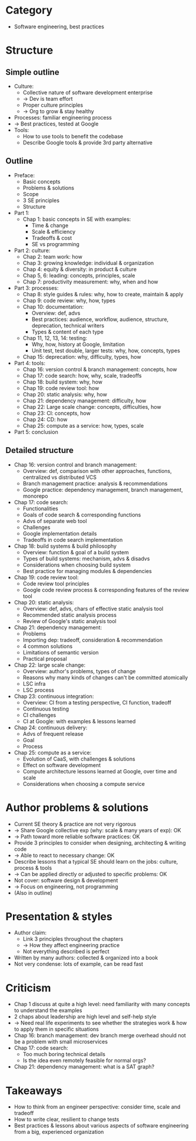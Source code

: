 # Category
- Software engineering, best practices

# Structure
## Simple outline
- Culture:
  - Collective nature of software development enterprise
  - -> Dev is team effort
  - Proper culture principles
  - -> Org to grow & stay healthy
- Processes: familiar engineering process
- -> Best practices, tested at Google
- Tools:
  - How to use tools to benefit the codebase
  - Describe Google tools & provide 3rd party alternative
## Outline
- Preface:
  - Basic concepts
  - Problems & solutions
  - Scope
  - 3 SE principles
  - Structure
- Part 1:
  - Chap 1: basic concepts in SE with examples:
    - Time & change
    - Scale & efficiency
    - Tradeoffs & cost
    - SE vs programming
- Part 2: culture:
  - Chap 2: team work: how
  - Chap 3: growing knowledge: individual & organization
  - Chap 4: equity & diversity: in product & culture
  - Chap 5, 6: leading: concepts, principles, scale
  - Chap 7: productivity measurement: why, when and how
- Part 3: processes:
  - Chap 8: style guides & rules: why, how to create, maintain & apply
  - Chap 9: code review: why, how, types
  - Chap 10: documentation:
    - Overview: def, advs
    - Best practices: audience, workflow, audience, structure, deprecation, technical writers
    - Types & content of each type
  - Chap 11, 12, 13, 14: testing:
    - Why, how, history at Google, limitation
    - Unit test, test double, larger tests: why, how, concepts, types
  - Chap 15: deprecation: why, difficulty, types, how
- Part 4: tools:
  - Chap 16: version control & branch management: concepts, how
  - Chap 17: code search: how, why, scale, tradeoffs
  - Chap 18: build system: why, how
  - Chap 19: code review tool: how
  - Chap 20: static analysis: why, how
  - Chap 21: dependency management: difficulty, how
  - Chap 22: Large scale change: concepts, difficulties, how
  - Chap 23: CI: concepts, how
  - Chap 24: CD: how
  - Chap 25: compute as a service: how, types, scale
- Part 5: conclusion

## Detailed structure
- Chap 16: version control and branch management:
  - Overview: def, comparison with other approaches, functions, centralized vs distributed VCS
  - Branch management practice: analysis & recommendations
  - Google practice: dependency management, branch management, monorepo
- Chap 17: code search:
  - Functionalities
  - Goals of code search & corresponding functions
  - Advs of separate web tool
  - Challenges
  - Google implementation details
  - Tradeoffs in code search implementation
- Chap 18: build systems & build philosophy
  - Overview: function & goal of a build system
  - Types of build systems: mechanism, advs & disadvs
  - Considerations when choosing build system
  - Best practice for managing modules & dependencies
- Chap 19: code review tool:
  - Code review tool principles
  - Google code review process & corresponding features of the review tool
- Chap 20: static analysis:
  - Overview: def, advs, chars of effective static analysis tool
  - Recommended static analysis process
  - Review of Google's static analysis tool
- Chap 21: dependency management:
  - Problems
  - Importing dep: tradeoff, consideration & recommendation
  - 4 common solutions
  - Limitations of semantic version
  - Practical proposal
- Chap 22: large scale change:
  - Overview: author's problems, types of change
  - Reasons why many kinds of changes can't be committed atomically
  - LSC infra
  - LSC process
- Chap 23: continuous integration:
  - Overview: CI from a testing perspective, CI function, tradeoff
  - Continuous testing
  - CI challenges
  - CI at Google: with examples & lessons learned
- Chap 24: continuous delivery:
  - Advs of frequent release
  - Goal
  - Process
- Chap 25: compute as a service:
  - Evolution of CaaS, with challenges & solutions
  - Effect on software development
  - Compute architecture lessons learned at Google, over time and scale
  - Considerations when choosing a compute service

# Author problems & solutions
- Current SE theory & practice are not very rigorous
- -> Share Google collective exp (why: scale & many years of exp): OK
- -> Path toward more reliable software practices: OK
- Provide 3 principles to consider when designing, architecting & writing code
- -> Able to react to necessary change: OK
- Describe lessons that a typical SE should learn on the jobs: culture, process & tools
- -> Can be applied directly or adjusted to specific problems: OK
- Not cover: software design & development
- -> Focus on engineering, not programming
- (Also in outline)

# Presentation & styles
- Author claim:
  - Link 3 principles throughout the chapters
  - -> How they affect engineering practice
  - Not everything described is perfect
- Written by many authors: collected & organized into a book
- Not very condense: lots of example, can be read fast

# Criticism
- Chap 1 discuss at quite a high level: need familiarity with many concepts to understand the examples
- 2 chaps about leadership are high level and self-help style
- -> Need real life experiments to see whether the strategies work & how to apply them in specific situations
- Chap 16: branch management: dev branch merge overhead should not be a problem with small microservices
- Chap 17: code search:
  - Too much boring technical details
  - Is the idea even remotely feasible for normal orgs?
- Chap 21: dependency management: what is a SAT graph?

# Takeaways
- How to think from an engineer perspective: consider time, scale and tradeoff
- How to write clear, resilient to change tests
- Best practices & lessons about various aspects of software engineering from a big, experienced organization
